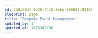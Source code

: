 ```yaml
---
id: 230a564f-2e26-4415-8ebb-58860f49310f
blueprint: page
title: 'Bespoke Event Management'
updated_by: 1
updated_at: 1678305736
---
```

